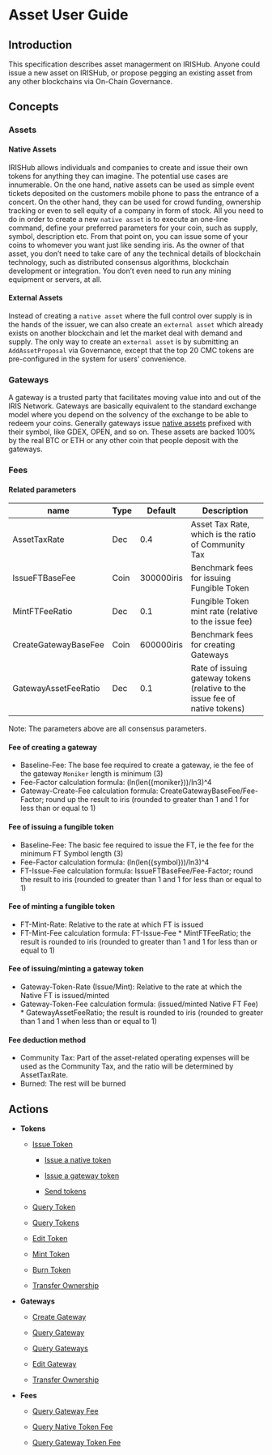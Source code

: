 # Asset User Guide

## Introduction

This specification describes asset managerment on IRISHub. Anyone could issue a new asset on IRISHub, or propose pegging an existing asset from any other blockchains via On-Chain Governance.

## Concepts

### Assets

#### Native Assets

IRISHub allows individuals and companies to create and issue their own tokens for anything they can imagine. The potential use cases are innumerable. On the one hand, native assets can be used as simple event tickets deposited on the customers mobile phone to pass the entrance of a concert. On the other hand, they can be used for crowd funding, ownership tracking or even to sell equity of a company in form of stock.
All you need to do in order to create a new `native asset` is to execute an one-line command, define your preferred parameters for your coin, such as supply, symbol, description etc. From that point on, you can issue some of your coins to whomever you want just like sending iris.
As the owner of that asset, you don’t need to take care of any the technical details of blockchain technology, such as distributed consensus algorithms, blockchain development or integration. You don’t even need to run any mining equipment or servers, at all.

#### External Assets

Instead of creating a `native asset` where the full control over supply is in the hands of the issuer, we can also create an `external asset` which already exists on another blockchain and let the market deal with demand and supply.
The only way to create an `external asset` is by submitting an `AddAssetProposal` via Governance, except that the top 20 CMC tokens are pre-configured in the system for users' convenience.

### Gateways

A gateway is a trusted party that facilitates moving value into and out of the IRIS Network. Gateways are basically equivalent to the standard exchange model where you depend on the solvency of the exchange to be able to redeem your coins. Generally gateways issue [native assets](#Native-Assets) prefixed with their symbol, like GDEX, OPEN, and so on. These assets are backed 100% by the real BTC or ETH or any other coin that people deposit with the gateways.

### Fees

#### Related parameters

| name                   | Type      | Default     | Description                                    |
| ---------------------- |-----------|-------------|------------------------------------------------|
| AssetTaxRate           | Dec       | 0.4         | Asset Tax Rate, which is the ratio of Community Tax |
| IssueFTBaseFee         | Coin      | 300000iris  | Benchmark fees for issuing Fungible Token |
| MintFTFeeRatio         | Dec       | 0.1         | Fungible Token mint rate (relative to the issue fee) |
| CreateGatewayBaseFee   | Coin      | 600000iris  | Benchmark fees for creating Gateways |
| GatewayAssetFeeRatio   | Dec       | 0.1         | Rate of issuing gateway tokens (relative to the issue fee of native tokens) |

Note: The parameters above are all consensus parameters.

#### Fee of creating a gateway

- Baseline-Fee: The base fee required to create a gateway, ie the fee of the gateway `Moniker` length is minimum (3)
- Fee-Factor calculation formula: (ln(len({moniker}))/ln3)^4
- Gateway-Create-Fee calculation formula: CreateGatewayBaseFee/Fee-Factor; round up the result to iris (rounded to greater than 1 and 1 for less than or equal to 1)

#### Fee of issuing a fungible token

- Baseline-Fee: The basic fee required to issue the FT, ie the fee for the minimum FT Symbol length (3)
- Fee-Factor calculation formula: (ln(len({symbol}))/ln3)^4
- FT-Issue-Fee calculation formula: IssueFTBaseFee/Fee-Factor; round the result to iris (rounded to greater than 1 and 1 for less than or equal to 1)

#### Fee of minting a fungible token

- FT-Mint-Rate: Relative to the rate at which FT is issued
- FT-Mint-Fee calculation formula: FT-Issue-Fee * MintFTFeeRatio; the result is rounded to iris (rounded to greater than 1 and 1 for less than or equal to 1)
  
#### Fee of issuing/minting a gateway token

- Gateway-Token-Rate (Issue/Mint): Relative to the rate at which the Native FT is issued/minted
- Gateway-Token-Fee calculation formula: (issued/minted Native FT Fee) * GatewayAssetFeeRatio; the result is rounded to iris (rounded to greater than 1 and 1 when less than or equal to 1)

#### Fee deduction method

- Community Tax: Part of the asset-related operating expenses will be used as the Community Tax, and the ratio will be determined by AssetTaxRate.
- Burned: The rest will be burned

## Actions

- **Tokens**

  - [Issue Token](../cli-client/asset/issue-token)

    - [Issue a native token](../cli-client/asset/issue-token#Issue-a-native-token)

    - [Issue a gateway token](../cli-client/asset/issue-token#Issue-a-gateway-token)

    - [Send tokens](../cli-client/asset/issue-token#Send-tokens)

  - [Query Token](../cli-client/asset/query-token)

  - [Query Tokens](../cli-client/asset/query-tokens)

  - [Edit Token](../cli-client/asset/edit-token)

  - [Mint Token](../cli-client/asset/mint-token)

  - [Burn Token](../cli-client/bank/burn)

  - [Transfer Ownership](../cli-client/asset/transfer-token-owner)

- **Gateways**

  - [Create Gateway](../cli-client/asset/create-gateway)

  - [Query Gateway](../cli-client/asset/query-gateway)

  - [Query Gateways](../cli-client/asset/query-gateways)

  - [Edit Gateway](../cli-client/asset/edit-gateway)

  - [Transfer Ownership](../cli-client/asset/transfer-gateway-owner)

- **Fees**

  - [Query Gateway Fee](../cli-client/asset/query-fee#Query-fee-of-creating-a-gateway)

  - [Query Native Token Fee](../cli-client/asset/query-fee#Query-fee-of-issuing-and-minting-a-native-token)

  - [Query Gateway Token Fee](../cli-client/asset/query-fee#Query-fee-of-issuing-and-minting-a-gateway-token)
